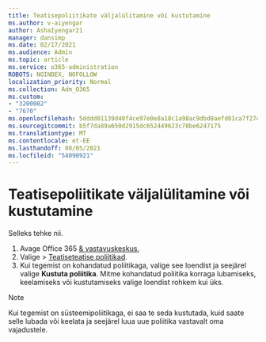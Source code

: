 ```yaml
---
title: Teatisepoliitikate väljalülitamine või kustutamine
ms.author: v-aiyengar
author: AshaIyengar21
manager: dansimp
ms.date: 02/17/2021
ms.audience: Admin
ms.topic: article
ms.service: o365-administration
ROBOTS: NOINDEX, NOFOLLOW
localization_priority: Normal
ms.collection: Adm_O365
ms.custom:
- "3200002"
- "7670"
ms.openlocfilehash: 5dddd01139d40f4ce97e0e8a18c1a98ac9dbd8aefd01ca7f27c9b30eb532701a
ms.sourcegitcommit: b5f7da89a650d2915dc652449623c78be6247175
ms.translationtype: MT
ms.contentlocale: et-EE
ms.lasthandoff: 08/05/2021
ms.locfileid: "54090921"
---
```

# <a name="turn-off-or-delete-alert-policies"></a>Teatisepoliitikate väljalülitamine või kustutamine

Selleks tehke nii.

1. Avage Office 365 [& vastavuskeskus.](https://go.microsoft.com/fwlink/p/?linkid=2077143)
1. Valige   >  [Teatiseteatise poliitikad](https://go.microsoft.com/fwlink/?linkid=2103208).
1. Kui tegemist on kohandatud poliitikaga, valige see loendist ja seejärel valige **Kustuta poliitika**. Mitme kohandatud poliitika korraga lubamiseks, keelamiseks või kustutamiseks valige loendist rohkem kui üks.

> [!NOTE]
> Kui tegemist on süsteemipoliitikaga, ei saa te seda kustutada, kuid saate selle lubada või keelata ja seejärel luua uue poliitika vastavalt oma vajadustele.
